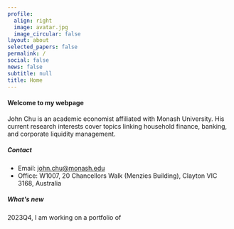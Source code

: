 ```yaml
---
profile:
  align: right
  image: avatar.jpg
  image_circular: false
layout: about
selected_papers: false
permalink: /
social: false
news: false
subtitle: null
title: Home
---
```

#### W﻿elcome to my webpage

John Chu is an academic economist affiliated with Monash University. His current research interests cover topics linking household finance, banking, and corporate liquidity management. 

##### Contact

* Email: <a href="mailto:john.chu@monash.edu">john.chu@monash.edu</a>
* Office: W1007, 20 Chancellors Walk (Menzies Building), Clayton VIC 3168, Australia

##### W﻿hat's new

2023Q4, I am working on a portfolio of 

<br/>
